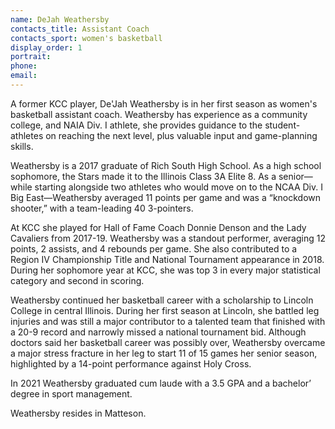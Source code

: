 ```yaml
---
name: DeJah Weathersby
contacts_title: Assistant Coach
contacts_sport: women's basketball
display_order: 1
portrait:
phone:
email:
---
```


A former KCC player, De'Jah Weathersby is in her first season as women's basketball assistant coach. Weathersby has experience as a community college, and NAIA Div. I athlete, she provides guidance to the student-athletes on reaching the next level, plus valuable input and game-planning skills.

Weathersby is a 2017 graduate of Rich South High School. As a high school sophomore, the Stars made it to the Illinois Class 3A Elite 8. As a senior—while starting alongside two athletes who would move on to the NCAA Div. I Big East—Weathersby averaged 11 points per game and was a “knockdown shooter,” with a team-leading 40 3-pointers.

At KCC she played for Hall of Fame Coach Donnie Denson and the Lady Cavaliers from 2017-19. Weathersby was a standout performer, averaging 12 points, 2 assists, and 4 rebounds per game. She also contributed to a Region IV Championship Title and National Tournament appearance in 2018. During her sophomore year at KCC, she was top 3 in every major statistical category and second in scoring.&nbsp;

Weathersby continued her basketball career with a scholarship to Lincoln College in central Illinois. During her first season at Lincoln, she battled leg injuries and was still a major contributor to a talented team that finished with a 20-9 record and narrowly missed a national tournament bid. Although doctors said her basketball career was possibly over, Weathersby overcame a major stress fracture in her leg to start 11 of 15 games her senior season, highlighted by a 14-point performance against Holy Cross.

In 2021 Weathersby graduated cum laude with a 3.5 GPA and a bachelor’ degree in sport management.

Weathersby resides in Matteson.
